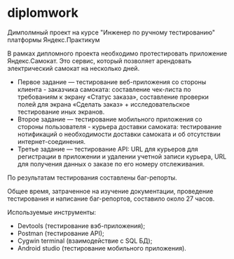 # diplomwork
Димполмный проект на курсе "Инженер по ручному тестированию" платформы Яндекс.Практикум

В рамках дипломного проекта необходимо протестировать приложение Яндекс.Самокат.  Это сервис, который позволяет арендовать электрический самокат на несколько дней.

- Первое задание — тестирование веб-приложения со стороны клиента - заказчика самоката: составление чек-листа по требованиям к экрану «Статус заказа», составление проверки полей для экрана «Сделать заказ» + исследовательское тестирование иных экранов.
- Второе задание — тестирование мобильного приложения со стороны пользователя - курьера доставки самоката: тестирование нотификаций о необходимости доставки самоката и об отсутствии интернет-соединения. 
- Третье задание — тестирование API: URL для курьеров для регистрации в приложении и удалении учетной записи курьера, URL для получения данных о заказе по его номеру отслеживания. 

По результатам тестирования составлены баг-репорты.

Общее время, затраченное  на изучение документации, проведение тестирования и написание баг-репортов, составило около 27 часов.

Используемые инструменты:
- Devtools (тестирование вэб-приложения);
- Postman (тестирование API);
- Cygwin terminal (взаимодействие с SQL БД);
- Android studio (тестирование мобильного приложения).

